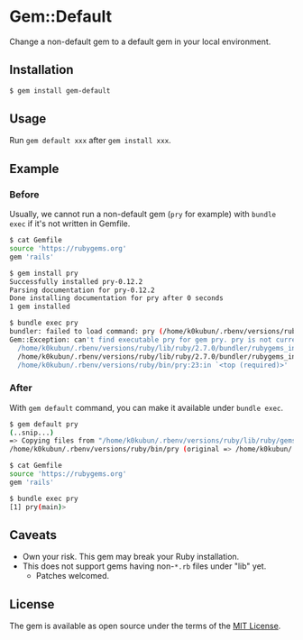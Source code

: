 # Gem::Default

Change a non-default gem to a default gem in your local environment.

## Installation

```bash
$ gem install gem-default
```

## Usage

Run `gem default xxx` after `gem install xxx`.

## Example

### Before

Usually, we cannot run a non-default gem (`pry` for example) with `bundle exec`
if it's not written in Gemfile.

```bash
$ cat Gemfile
source 'https://rubygems.org'
gem 'rails'

$ gem install pry
Successfully installed pry-0.12.2
Parsing documentation for pry-0.12.2
Done installing documentation for pry after 0 seconds
1 gem installed

$ bundle exec pry
bundler: failed to load command: pry (/home/k0kubun/.rbenv/versions/ruby/bin/pry)
Gem::Exception: can't find executable pry for gem pry. pry is not currently included in the bundle, perhaps you meant to add it to your Gemfile?
  /home/k0kubun/.rbenv/versions/ruby/lib/ruby/2.7.0/bundler/rubygems_integration.rb:378:in `block in replace_bin_path'
  /home/k0kubun/.rbenv/versions/ruby/lib/ruby/2.7.0/bundler/rubygems_integration.rb:406:in `block in replace_bin_path'
  /home/k0kubun/.rbenv/versions/ruby/bin/pry:23:in `<top (required)>'
```

### After

With `gem default` command, you can make it available under `bundle exec`.

```bash
$ gem default pry
(..snip...)
=> Copying files from "/home/k0kubun/.rbenv/versions/ruby/lib/ruby/gems/2.7.0/gems/pry-0.12.2/bin" to:
/home/k0kubun/.rbenv/versions/ruby/bin/pry (original => /home/k0kubun/.rbenv/versions/ruby/bin/pry.old)

$ cat Gemfile
source 'https://rubygems.org'
gem 'rails'

$ bundle exec pry
[1] pry(main)>
```

## Caveats

* Own your risk. This gem may break your Ruby installation.
* This does not support gems having non-`*.rb` files under "lib" yet.
  * Patches welcomed.

## License

The gem is available as open source under the terms of the [MIT License](https://opensource.org/licenses/MIT).
